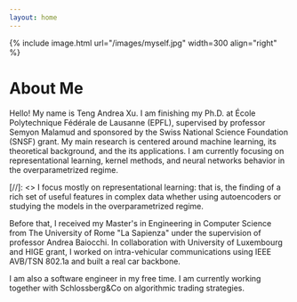 ```yaml
---
layout: home
---
```


{% include image.html url="/images/myself.jpg" width=300 align="right" %}

# About Me

Hello! My name is Teng Andrea Xu. I am finishing my Ph.D. at École Polytechnique Fédérale de Lausanne (EPFL), supervised by professor Semyon Malamud and sponsored by the Swiss National Science Foundation (SNSF) grant. My main research is centered around machine learning, its theoretical background, and the its applications. I am currently focusing on representational learning, kernel methods, and neural networks behavior in the overparametrized regime.

[//]: <> I focus mostly on representational learning: that is, the finding of a rich set of useful features in complex data whether using autoencoders or studying the models in the overparametrized regime. 

Before that, I received my Master's in Engineering in Computer Science from The University of Rome "La Sapienza" under the supervision of professor Andrea Baiocchi. In collaboration with University of Luxembourg and HIGE grant, I worked on intra-vehicular communications using IEEE AVB/TSN 802.1a and built a real car backbone.

I am also a software engineer in my free time. I am currently working together with Schlossberg&Co on algorithmic trading strategies.